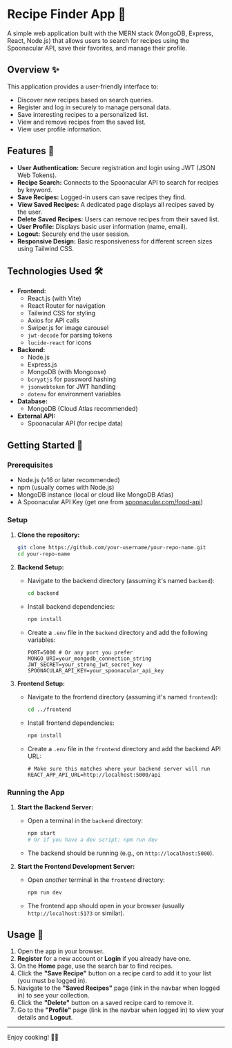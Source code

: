# Recipe Finder App 🍳

A simple web application built with the MERN stack (MongoDB, Express, React, Node.js) that allows users to search for recipes using the Spoonacular API, save their favorites, and manage their profile.

## Overview ✨

This application provides a user-friendly interface to:

*   Discover new recipes based on search queries.
*   Register and log in securely to manage personal data.
*   Save interesting recipes to a personalized list.
*   View and remove recipes from the saved list.
*   View user profile information.

## Features 🚀

*   **User Authentication:** Secure registration and login using JWT (JSON Web Tokens).
*   **Recipe Search:** Connects to the Spoonacular API to search for recipes by keyword.
*   **Save Recipes:** Logged-in users can save recipes they find.
*   **View Saved Recipes:** A dedicated page displays all recipes saved by the user.
*   **Delete Saved Recipes:** Users can remove recipes from their saved list.
*   **User Profile:** Displays basic user information (name, email).
*   **Logout:** Securely end the user session.
*   **Responsive Design:** Basic responsiveness for different screen sizes using Tailwind CSS.

## Technologies Used 🛠️

*   **Frontend:**
    *   React.js (with Vite)
    *   React Router for navigation
    *   Tailwind CSS for styling
    *   Axios for API calls
    *   Swiper.js for image carousel
    *   `jwt-decode` for parsing tokens
    *   `lucide-react` for icons
*   **Backend:**
    *   Node.js
    *   Express.js
    *   MongoDB (with Mongoose)
    *   `bcryptjs` for password hashing
    *   `jsonwebtoken` for JWT handling
    *   `dotenv` for environment variables
*   **Database:**
    *   MongoDB (Cloud Atlas recommended)
*   **External API:**
    *   Spoonacular API (for recipe data)

## Getting Started 🏁

### Prerequisites

*   Node.js (v16 or later recommended)
*   npm (usually comes with Node.js)
*   MongoDB instance (local or cloud like MongoDB Atlas)
*   A Spoonacular API Key (get one from [spoonacular.com/food-api](https://spoonacular.com/food-api))

### Setup

1.  **Clone the repository:**
    ```bash
    git clone https://github.com/your-username/your-repo-name.git
    cd your-repo-name
    ```

2.  **Backend Setup:**
    *   Navigate to the backend directory (assuming it's named `backend`):
        ```bash
        cd backend
        ```
    *   Install backend dependencies:
        ```bash
        npm install
        ```
    *   Create a `.env` file in the `backend` directory and add the following variables:
        ```env
        PORT=5000 # Or any port you prefer
        MONGO_URI=your_mongodb_connection_string
        JWT_SECRET=your_strong_jwt_secret_key
        SPOONACULAR_API_KEY=your_spoonacular_api_key
        ```

3.  **Frontend Setup:**
    *   Navigate to the frontend directory (assuming it's named `frontend`):
        ```bash
        cd ../frontend
        ```
    *   Install frontend dependencies:
        ```bash
        npm install
        ```
    *   Create a `.env` file in the `frontend` directory and add the backend API URL:
        ```env
        # Make sure this matches where your backend server will run
        REACT_APP_API_URL=http://localhost:5000/api
        ```

### Running the App

1.  **Start the Backend Server:**
    *   Open a terminal in the `backend` directory:
        ```bash
        npm start
        # Or if you have a dev script: npm run dev
        ```
    *   The backend should be running (e.g., on `http://localhost:5000`).

2.  **Start the Frontend Development Server:**
    *   Open *another* terminal in the `frontend` directory:
        ```bash
        npm run dev
        ```
    *   The frontend app should open in your browser (usually `http://localhost:5173` or similar).

## Usage 📖

1.  Open the app in your browser.
2.  **Register** for a new account or **Login** if you already have one.
3.  On the **Home** page, use the search bar to find recipes.
4.  Click the **"Save Recipe"** button on a recipe card to add it to your list (you must be logged in).
5.  Navigate to the **"Saved Recipes"** page (link in the navbar when logged in) to see your collection.
6.  Click the **"Delete"** button on a saved recipe card to remove it.
7.  Go to the **"Profile"** page (link in the navbar when logged in) to view your details and **Logout**.

---

Enjoy cooking! 🧑‍🍳
